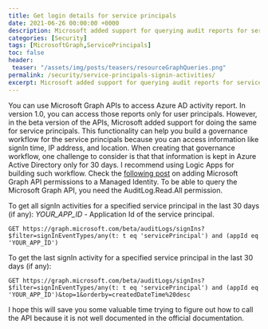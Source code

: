 ```yaml
---
title: Get login details for service principals
date: 2021-06-26 00:00:00 +0000
description: Microsoft added support for querying audit reports for service principals in the beta version of the Microsoft Graph APIs. This functionality can help you build a governance workflow for the service principals because you can access information like signIn time, IP address, and location. Learn how to do that because it is not well documented in the official documentation. 
categories: [Security]
tags: [MicrosoftGraph,ServicePrincipals]
toc: false 
header:
 teaser: "/assets/img/posts/teasers/resourceGraphQueries.png"
permalink: /security/service-principals-signin-activities/
excerpt: Microsoft added support for querying audit reports for service principals in the beta version of the Microsoft Graph APIs. This functionality can help you build a governance workflow for the service principals because you can access information like signIn time, IP address, and location. Learn how to do that because it is not well documented in the official documentation.  
---
```

You can use Microsoft Graph APIs to access Azure AD activity report. In version 1.0, you can access those reports only for user principals. However, in the beta version of the APIs, Microsoft added support for doing the same for service principals. This functionality can help you build a governance workflow for the service principals because you can access information like signIn time, IP address, and location. When creating that governance workflow, one challenge to consider is that that information is kept in Azure Active Directory only for 30 days. I recommend using Logic Apps for building such workflow. Check the [following post](https://aztoso.com/security/microsoft-graph-permissions-managed-identity/) on adding Microsoft Graph API permissions to a Managed Identity. To be able to query the Microsoft Graph API, you need the AuditLog.Read.All permission.

To get all signIn activities for a specified service principal in the last 30 days (if any):
*YOUR_APP_ID* - Application Id of the service principal.
``` 
GET https://graph.microsoft.com/beta/auditLogs/signIns?$filter=signInEventTypes/any(t: t eq 'servicePrincipal') and (appId eq 'YOUR_APP_ID')
```

To get the last signIn activity for a specified service principal in the last 30 days (if any):
```
GET https://graph.microsoft.com/beta/auditLogs/signIns?$filter=signInEventTypes/any(t: t eq 'servicePrincipal') and (appId eq 'YOUR_APP_ID')&top=1&orderby=createdDateTime%20desc
```
I hope this will save you some valuable time trying to figure out how to call the API because it is not well documented in the official documentation.